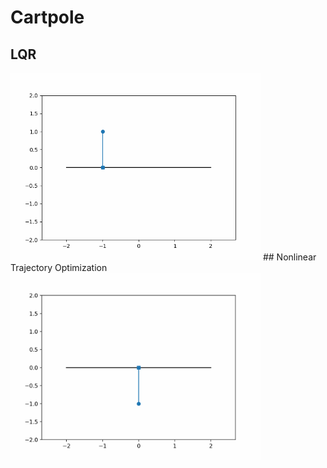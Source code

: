 # Cartpole
## LQR
<img src="lqr_animation.gif" width="400" height="300">
## Nonlinear Trajectory Optimization
<img src="swingup_animation.gif" width="400" height="300">
